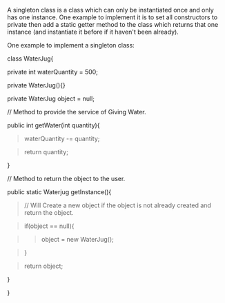 A singleton class is a class which can only be instantiated once and
only has one instance. One example to implement it is to set all
constructors to private then add a static getter method to the class
which returns that one instance (and instantiate it before if it haven't
been already).

One example to implement a singleton class:

class WaterJug{

private int waterQuantity = 500;

private WaterJug(){}

private WaterJug object = null;

// Method to provide the service of Giving Water.

public int getWater(int quantity){

> waterQuantity -= quantity;

> return quantity;

}

// Method to return the object to the user.

public static Waterjug getInstance(){

> // Will Create a new object if the object is not already created and
> return the object.

> if(object == null){

> > object = new WaterJug();

> }

> return object;

}

}